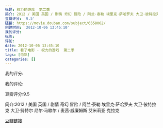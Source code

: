 ```yaml
---
标题: 权力的游戏  第二季
简介: 2012 / 美国 英国 / 剧情 奇幻 冒险 / 阿兰·泰勒 埃里克·萨哈罗夫 大卫·彼特拉克 大卫·努特尔 尼尔·马歇尔 / 麦茜·威廉姆斯 艾米莉亚·克拉克
豆瓣评分: '9.5'
链接: https://movie.douban.com/subject/6558062/
创建时间: '2012-10-06 13:45:10'
我的评分:
标签:
评论:
date: 2012-10-06 13:45:10
title: 看了电影 - 权力的游戏  第二季
tags: [电影]
categories: []
---
```


我的评分:

我的评论:

豆瓣评分:9.5

简介:2012 / 美国 英国 / 剧情 奇幻 冒险 / 阿兰·泰勒 埃里克·萨哈罗夫 大卫·彼特拉克 大卫·努特尔 尼尔·马歇尔 / 麦茜·威廉姆斯 艾米莉亚·克拉克

[豆瓣链接](https://movie.douban.com/subject/6558062/)

